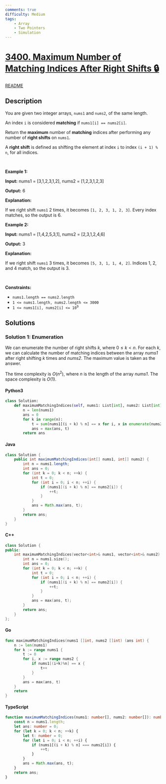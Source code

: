 ```yaml
---
comments: true
difficulty: Medium
tags:
    - Array
    - Two Pointers
    - Simulation
---
```


<!-- problem:start -->

# [3400. Maximum Number of Matching Indices After Right Shifts 🔒](https://leetcode.com/problems/maximum-number-of-matching-indices-after-right-shifts)

[README](/solution/3400-3499/3400.Maximum%20Number%20of%20Matching%20Indices%20After%20Right%20Shifts/README.md)

## Description

<!-- description:start -->

<p>You are given two integer arrays, <code>nums1</code> and <code>nums2</code>, of the same length.</p>

<p>An index <code>i</code> is considered <strong>matching</strong> if <code>nums1[i] == nums2[i]</code>.</p>

<p>Return the <strong>maximum</strong> number of <strong>matching</strong> indices after performing any number of <strong>right shifts</strong> on <code>nums1</code>.</p>

<p>A <strong>right shift</strong> is defined as shifting the element at index <code>i</code> to index <code>(i + 1) % n</code>, for all indices.</p>

<p>&nbsp;</p>
<p><strong class="example">Example 1:</strong></p>

<div class="example-block">
<p><strong>Input:</strong> <span class="example-io">nums1 = [3,1,2,3,1,2], nums2 = [1,2,3,1,2,3]</span></p>

<p><strong>Output:</strong> <span class="example-io">6</span></p>

<p><strong>Explanation:</strong></p>

<p>If we right shift <code>nums1</code> 2 times, it becomes <code>[1, 2, 3, 1, 2, 3]</code>. Every index matches, so the output is 6.</p>
</div>

<p><strong class="example">Example 2:</strong></p>

<div class="example-block">
<p><strong>Input:</strong> <span class="example-io">nums1 = [1,4,2,5,3,1], nums2 = [2,3,1,2,4,6]</span></p>

<p><strong>Output:</strong> <span class="example-io">3</span></p>

<p><strong>Explanation:</strong></p>

<p>If we right shift <code>nums1</code> 3 times, it becomes <code>[5, 3, 1, 1, 4, 2]</code>. Indices 1, 2, and 4 match, so the output is 3.</p>
</div>

<p>&nbsp;</p>
<p><strong>Constraints:</strong></p>

<ul>
	<li><code>nums1.length == nums2.length</code></li>
	<li><code>1 &lt;= nums1.length, nums2.length &lt;= 3000</code></li>
	<li><code>1 &lt;= nums1[i], nums2[i] &lt;= 10<sup>9</sup></code></li>
</ul>

<!-- description:end -->

## Solutions

<!-- solution:start -->

### Solution 1: Enumeration

We can enumerate the number of right shifts $k$, where $0 \leq k < n$. For each $k$, we can calculate the number of matching indices between the array $\textit{nums1}$ after right shifting $k$ times and $\textit{nums2}$. The maximum value is taken as the answer.

The time complexity is $O(n^2)$, where $n$ is the length of the array $\textit{nums1}$. The space complexity is $O(1)$.

<!-- tabs:start -->

#### Python3

```python
class Solution:
    def maximumMatchingIndices(self, nums1: List[int], nums2: List[int]) -> int:
        n = len(nums1)
        ans = 0
        for k in range(n):
            t = sum(nums1[(i + k) % n] == x for i, x in enumerate(nums2))
            ans = max(ans, t)
        return ans
```

#### Java

```java
class Solution {
    public int maximumMatchingIndices(int[] nums1, int[] nums2) {
        int n = nums1.length;
        int ans = 0;
        for (int k = 0; k < n; ++k) {
            int t = 0;
            for (int i = 0; i < n; ++i) {
                if (nums1[(i + k) % n] == nums2[i]) {
                    ++t;
                }
            }
            ans = Math.max(ans, t);
        }
        return ans;
    }
}
```

#### C++

```cpp
class Solution {
public:
    int maximumMatchingIndices(vector<int>& nums1, vector<int>& nums2) {
        int n = nums1.size();
        int ans = 0;
        for (int k = 0; k < n; ++k) {
            int t = 0;
            for (int i = 0; i < n; ++i) {
                if (nums1[(i + k) % n] == nums2[i]) {
                    ++t;
                }
            }
            ans = max(ans, t);
        }
        return ans;
    }
};
```

#### Go

```go
func maximumMatchingIndices(nums1 []int, nums2 []int) (ans int) {
	n := len(nums1)
	for k := range nums1 {
		t := 0
		for i, x := range nums2 {
			if nums1[(i+k)%n] == x {
				t++
			}
		}
		ans = max(ans, t)
	}
	return
}
```

#### TypeScript

```ts
function maximumMatchingIndices(nums1: number[], nums2: number[]): number {
    const n = nums1.length;
    let ans: number = 0;
    for (let k = 0; k < n; ++k) {
        let t: number = 0;
        for (let i = 0; i < n; ++i) {
            if (nums1[(i + k) % n] === nums2[i]) {
                ++t;
            }
        }
        ans = Math.max(ans, t);
    }
    return ans;
}
```

<!-- tabs:end -->

<!-- solution:end -->

<!-- problem:end -->
